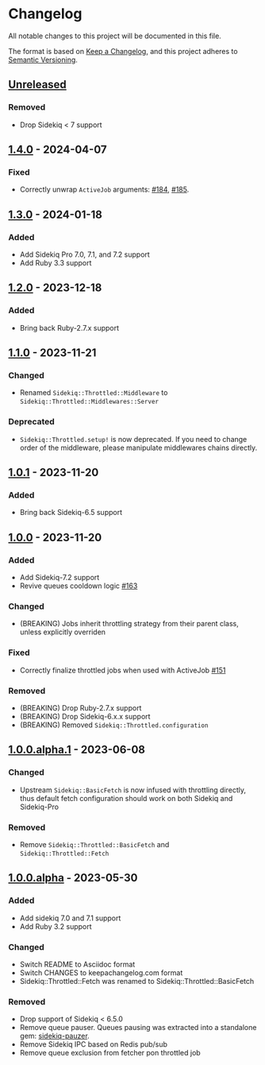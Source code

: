 # Changelog

All notable changes to this project will be documented in this file.

The format is based on [Keep a Changelog](https://keepachangelog.com/en/1.1.0/),
and this project adheres to [Semantic Versioning](https://semver.org/spec/v2.0.0.html).


## [Unreleased]

### Removed

- Drop Sidekiq < 7 support

## [1.4.0] - 2024-04-07

### Fixed

- Correctly unwrap `ActiveJob` arguments:
  [#184](https://github.com/ixti/sidekiq-throttled/pull/184),
  [#185](https://github.com/ixti/sidekiq-throttled/pull/185).


## [1.3.0] - 2024-01-18

### Added

- Add Sidekiq Pro 7.0, 7.1, and 7.2 support
- Add Ruby 3.3 support


## [1.2.0] - 2023-12-18

### Added

- Bring back Ruby-2.7.x support


## [1.1.0] - 2023-11-21

### Changed

- Renamed `Sidekiq::Throttled::Middleware` to `Sidekiq::Throttled::Middlewares::Server`

### Deprecated

- `Sidekiq::Throttled.setup!` is now deprecated. If you need to change order of
  the middleware, please manipulate middlewares chains directly.


## [1.0.1] - 2023-11-20

### Added

- Bring back Sidekiq-6.5 support


## [1.0.0] - 2023-11-20

### Added

- Add Sidekiq-7.2 support
- Revive queues cooldown logic
  [#163](https://github.com/ixti/sidekiq-throttled/pull/163)

### Changed

- (BREAKING) Jobs inherit throttling strategy from their parent class, unless
  explicitly overriden

### Fixed

- Correctly finalize throttled jobs when used with ActiveJob
  [#151](https://github.com/ixti/sidekiq-throttled/pull/151)

### Removed

- (BREAKING) Drop Ruby-2.7.x support
- (BREAKING) Drop Sidekiq-6.x.x support
- (BREAKING) Removed `Sidekiq::Throttled.configuration`


## [1.0.0.alpha.1] - 2023-06-08

### Changed

- Upstream `Sidekiq::BasicFetch` is now infused with throttling directly,
  thus default fetch configuration should work on both Sidekiq and Sidekiq-Pro


### Removed

- Remove `Sidekiq::Throttled::BasicFetch` and `Sidekiq::Throttled::Fetch`


## [1.0.0.alpha] - 2023-05-30

### Added

- Add sidekiq 7.0 and 7.1 support
- Add Ruby 3.2 support


### Changed

- Switch README to Asciidoc format
- Switch CHANGES to keepachangelog.com format
- Sidekiq::Throttled::Fetch was renamed to Sidekiq::Throttled::BasicFetch


### Removed

- Drop support of Sidekiq < 6.5.0
- Remove queue pauser. Queues pausing was extracted into a standalone gem:
  [sidekiq-pauzer](https://gitlab.com/ixti/sidekiq-pauzer).
- Remove Sidekiq IPC based on Redis pub/sub
- Remove queue exclusion from fetcher pon throttled job


[unreleased]: https://github.com/ixti/sidekiq-throttled/compare/v1.4.0...main
[1.4.0]: https://github.com/ixti/sidekiq-throttled/compare/v1.3.0...v1.4.0
[1.3.0]: https://github.com/ixti/sidekiq-throttled/compare/v1.2.0...v1.3.0
[1.2.0]: https://github.com/ixti/sidekiq-throttled/compare/v1.1.0...v1.2.0
[1.1.0]: https://github.com/ixti/sidekiq-throttled/compare/v1.0.1...v1.1.0
[1.0.1]: https://github.com/ixti/sidekiq-throttled/compare/v1.0.0...v1.0.1
[1.0.0]: https://github.com/ixti/sidekiq-throttled/compare/v1.0.0.alpha.1...v1.0.0
[1.0.0.alpha.1]: https://github.com/ixti/sidekiq-throttled/compare/v1.0.0.alpha...v1.0.0.alpha.1
[1.0.0.alpha]: https://github.com/ixti/sidekiq-throttled/compare/v0.16.1...v1.0.0.alpha
